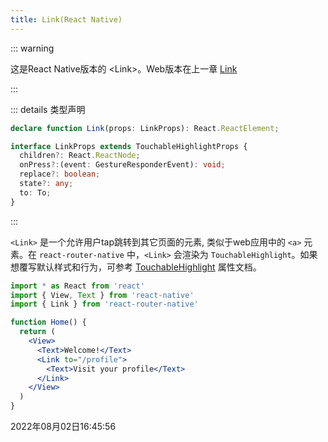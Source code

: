 ```yaml
---
title: Link(React Native)
---
```


::: warning

这是React Native版本的 \<Link>。Web版本在上一章 [Link](./Link)

:::



::: details 类型声明

```typescript
declare function Link(props: LinkProps): React.ReactElement;

interface LinkProps extends TouchableHighlightProps {
  children?: React.ReactNode;
  onPress?:(event: GestureResponderEvent): void;
  replace?: boolean;
  state?: any; 
  to: To;
}
```

:::



`<Link>` 是一个允许用户tap跳转到其它页面的元素, 类似于web应用中的 `<a>` 元素。在 `react-router-native` 中，`<Link>` 会渲染为 `TouchableHighlight`。如果想覆写默认样式和行为，可参考 [TouchableHighlight](https://reactnative.dev/docs/touchablehighlight#props) 属性文档。

```jsx
import * as React from 'react'
import { View, Text } from 'react-native'
import { Link } from 'react-router-native'

function Home() {
  return (
    <View>
      <Text>Welcome!</Text>
      <Link to="/profile">
        <Text>Visit your profile</Text>
      </Link>
    </View>
  )
}
```



2022年08月02日16:45:56